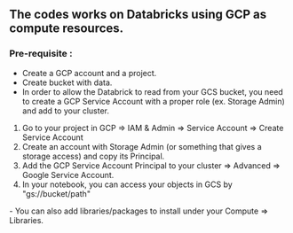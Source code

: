 ## The codes works on Databricks using GCP as compute resources.
### Pre-requisite : 
- Create a GCP account and a project.
- Create bucket with data.
- In order to allow the Databrick to read from your GCS bucket, you need to create a GCP Service Account with a proper role (ex. Storage Admin) and add to your cluster.
<ol>
  <li>Go to your project in GCP => IAM & Admin => Service Account => Create Service Account</li>
  <li>Create an account with Storage Admin (or something that gives a storage access) and copy its Principal.</li>
  <li>Add the GCP Service Account Principal to your cluster => Advanced => Google Service Account.</li>
  <li>In your notebook, you can access your objects in GCS by "gs://bucket/path"</li>
</ol>
- You can also add libraries/packages to install under your Compute => Libraries.
